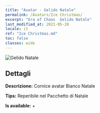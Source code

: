 ```yaml
---
title: "Avatar - Gelido Natale"
permalink: /Avatars/Ice Christmas/
excerpt: "Era of Chaos  Gelido Natale"
last_modified_at: 2021-05-28
locale: it
ref: "Ice Christmas.md"
toc: false
classes: wide
---
```

 ![Gelido Natale](/images/a/avatarFrame_48.png)

## Dettagli

 **Descrizione:** Cornice avatar Bianco Natale 

 **Tips:** Reperibile nel Pacchetto di Natale 

 **Is available:**  + 

